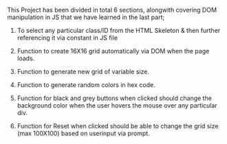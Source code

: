This Project has been divided in total 6 sections, alongwith covering DOM manipulation in JS that we have learned in the last part;

1) To select any particular class/ID from the HTML Skeleton & then further referencing it via constant in JS file

2) Function to create 16X16 grid automatically via DOM when the page loads.

3) Function to generate new grid of variable size. 

4) Function to generate random colors in hex code.

5) Function for black and grey buttons when clicked should change the background color when the user hovers the mouse over any particular div.

6) Function for Reset when clicked should be able to change the grid size (max 100X100) based on userinput via prompt.